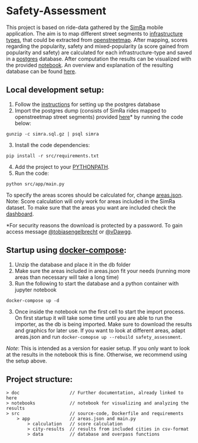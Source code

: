 # Safety-Assessment
This project is based on ride-data gathered by the [SimRa](https://simra-project.github.io/) mobile application. The aim is to map different street segments to [infrastructure types](/doc/infra-types.md), that could be extracted from [openstreetmap](https://www.openstreetmap.org). After mapping, scores regarding the popularity, safety and mixed-popularity (a score gained from popularity and safety) are calculated for each infrastructure-type and saved in a [postgres](https://www.postgresql.org/) database. After computation the results can be visualized with the provided [notebook](/notebooks/Visualization.ipynb). An overview and explanation of the resulting database can be found [here](/doc/db-structure.md).

## Local development setup:
1. Follow the [instructions](/doc/postgres.md) for setting up the postgres database
2. Import the postgres dump (consists of SimRa rides mapped to openstreetmap street segments) provided [here](https://tubcloud.tu-berlin.de/s/H2AJ4iCa8J6gJMd)* by running the code below:
```
gunzip -c simra.sql.gz | psql simra
```
3. Install the code dependencies:
```
pip install -r src/requirements.txt 
```
4. Add the project to your [PYTHONPATH](https://docs.python.org/3/using/cmdline.html#envvar-PYTHONPATH).
5. Run the code:
```
python src/app/main.py
```

To specify the areas scores should be calculated for, change [areas.json](src/app/areas.json).
Note: Score calculation will only work for areas included in the SimRa dataset. To make sure that the areas you want are included check the [dashboard](https://simra-project.github.io/dashboard/).

*For security reasons the download is protected by a password. To gain access message [@tobiasengelbrecht](https://github.com/tobiasengelbrecht) or [@vDawgg](https://github.com/vDawgg).

## Startup using [docker-compose](https://docs.docker.com/compose/):
1. Unzip the database and place it in the db folder
2. Make sure the areas included in areas.json fit your needs (running more areas than necessary will take a long time)
2. Run the following to start the database and a python container with jupyter notebook
```
docker-compose up -d
```
3. Once inside the notebook run the first cell to start the import process. On first startup it will take some time until you are able to run the importer, as the db is being imported. Make sure to download the results and graphics for later use. If you want to look at different areas, adapt areas.json and run `docker-comopse up --rebuild safety_assessment`.

*Note*: This is intended as a version for easier setup. If you only want to look at the results in the notebook this is fine.
Otherwise, we recommend using the setup above.

## Project structure:
```
> doc                   // Further documentation, already linked to here
> notebooks             // notebook for visualizing and analyzing the results
> src                   // source-code, Dockerfile and requirements
    > app               // areas.json and main.py
        > calculation   // score calculation
        > city-results  // results from included cities in csv-format
        > data          // database and overpass functions
```
